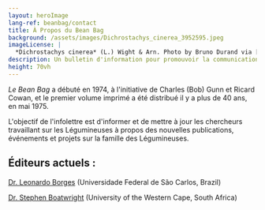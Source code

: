 ```yaml
---
layout: heroImage
lang-ref: beanbag/contact
title: À Propos du Bean Bag
background: /assets/images/Dichrostachys_cinerea_3952595.jpeg
imageLicense: |
  *Dichrostachys cinerea* (L.) Wight & Arn. Photo by Bruno Durand via [iNaturalist](https://www.gbif.org/occurrence/1898844739)
description: Un bulletin d'information pour promouvoir la communication entre les chercheurs concernés par la systématique des Légumineuses/Fabaceae
height: 70vh
---
```


*Le Bean Bag* a débuté en 1974, à l'initiative de Charles (Bob) Gunn et Ricard Cowan, et le premier volume imprimé a été distribué il y a plus de 40 ans, en mai 1975.

L'objectif de l'infolettre est d'informer et de mettre à jour les chercheurs travaillant sur les Légumineuses à propos des nouvelles publications, événements et projets sur la famille des Légumineuses.


## Éditeurs actuels :

[Dr. Leonardo Borges](mailto:quitemcaqui@gmail.com) (Universidade Federal de São Carlos, Brazil)  

[Dr. Stephen Boatwright](mailto:jboatwright@uwc.ac.za) (University of the Western Cape, South Africa)